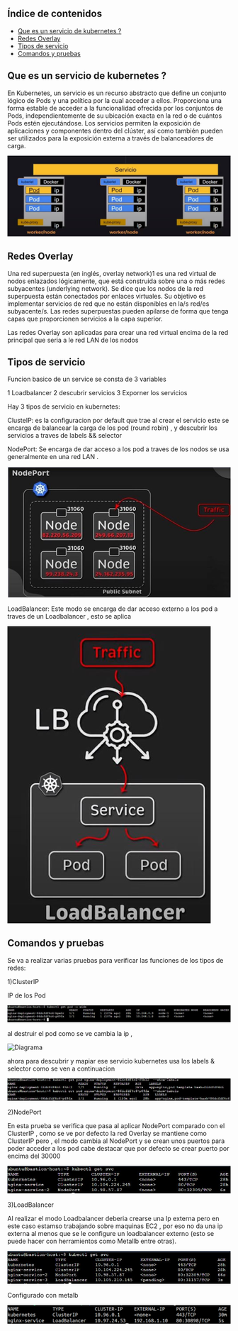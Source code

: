 ## Índice de contenidos
* [Que es un servicio de kubernetes ?](#item1)
* [Redes Overlay](#item2)
* [Tipos de servicio](#item4)
* [Comandos y pruebas](#item5)


<a name="item1"></a>
## Que es un servicio de kubernetes ?

En Kubernetes, un servicio es un recurso abstracto que define un conjunto lógico de Pods y una política por la cual acceder a ellos. Proporciona una forma estable de acceder a la funcionalidad ofrecida por los conjuntos de Pods, independientemente de su ubicación exacta en la red o de cuántos Pods estén ejecutándose. Los servicios permiten la exposición de aplicaciones y componentes dentro del clúster, así como también pueden ser utilizados para la exposición externa a través de balanceadores de carga.

![Diagrama](https://github.com/Andherson333333/k8s/blob/main/kubernetes%20service/imagenes/service-9.JPG)

<a name="item2"></a>
##  Redes Overlay

Una red superpuesta (en inglés, overlay network)1​ es una red virtual de nodos enlazados lógicamente, que está construida sobre una o más redes subyacentes (underlying network). Se dice que los nodos de la red superpuesta están conectados por enlaces virtuales. Su objetivo es implementar servicios de red que no están disponibles en la/s red/es subyacente/s. Las redes superpuestas pueden apilarse de forma que tenga capas que proporcionen servicios a la capa superior.

Las redes Overlay son aplicadas para crear una red virtual encima de la red principal que seria a le red LAN de los nodos

<a name="item3"></a>
## Tipos de servicio

Funcion basico de un service se consta de 3 variables

1 Loadbalancer
2 descubrir servicios
3 Exporner los servicios

Hay 3 tipos de servicio en kubernetes:

ClusteIP: es la configuracion por default que trae al crear el servicio este se encarga de balancear la carga de los pod (round robin) , y descubrir los servicios a traves de labels && selector 

NodePort: Se encarga de dar acceso a los pod a traves de los nodos se usa generalmente en una red LAN .

![Diagrama](https://github.com/Andherson333333/k8s/blob/main/kubernetes%20service/imagenes/node-port2.2.JPG)

LoadBalancer: Este modo se encarga de dar acceso externo a los pod a traves de un Loadbalancer , esto se aplica 

![Diagrama](https://github.com/Andherson333333/k8s/blob/main/kubernetes%20service/imagenes/load-balancer-1.JPG)

<a name="item4"></a>
## Comandos y pruebas

Se va a realizar varias pruebas para verificar las funciones de los tipos de redes:

1)ClusterIP

IP de los Pod

![Diagrama](https://github.com/Andherson333333/k8s/blob/main/kubernetes%20service/imagenes/service-1.JPG)

al destruir el pod como se ve cambia la ip ,

![Diagrama]()


 ahora para descubrir y mapiar ese servicio kubernetes usa los labels & selector como se ven a continuacion
 
![Diagrama](https://github.com/Andherson333333/k8s/blob/main/kubernetes%20service/imagenes/service-3.JPG)

2)NodePort

En esta prueba se verifica que pasa al aplicar NodePort comparado con el ClusterIP , como se ve por defecto la red Overlay se mantiene como ClusterIP
pero , el modo cambia al NodePort y se crean unos puertos para poder acceder a los pod cabe destacar que por defecto se crear puerto por encima del 30000

![Diagrama](https://github.com/Andherson333333/k8s/blob/main/kubernetes%20service/imagenes/service-5.JPG)

3)LoadBalancer 

Al realizar el modo Loadbalancer deberia crearse una Ip externa pero en este caso estamso trabajando sobre maquinas EC2 , por eso no da una ip externa al menos que se le configure un loadbalancer externo (esto se puede hacer con herramientos como Metallb entre otras).

![Diagrama](https://github.com/Andherson333333/k8s/blob/main/kubernetes%20service/imagenes/service-6.JPG)

Configurado con metalb

![Diagrama](https://github.com/Andherson333333/k8s/blob/main/kubernetes%20service/imagenes/Captura%20desde%202023-12-20%2019-52-38.png)



